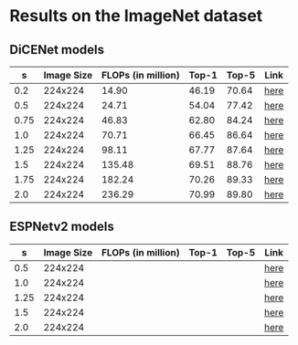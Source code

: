 # Results on the ImageNet dataset


## DiCENet models

| s | Image Size | FLOPs (in million) | Top-1 | Top-5 | Link |
|---|---|---|---|---|---|
| 0.2 | 224x224 | 14.90 | 46.19 | 70.64 | [here](/model/classification/model_zoo/dicenet/dicenet_s_0.2_imagenet_224x224.pth) |
| 0.5 | 224x224 | 24.71 | 54.04 | 77.42 | [here](/model/classification/model_zoo/dicenet/dicenet_s_0.5_imagenet_224x224.pth) |
| 0.75 | 224x224 | 46.83 | 62.80 | 84.24 | [here](/model/classification/model_zoo/dicenet/dicenet_s_0.75_imagenet_224x224.pth) |
| 1.0 | 224x224 | 70.71 |  66.45 | 86.64  | [here](/model/classification/model_zoo/dicenet/dicenet_s_1.0_imagenet_224x224.pth) |
| 1.25 | 224x224 | 98.11 | 67.77 | 87.64 | [here](/model/classification/model_zoo/dicenet/dicenet_s_1.25_imagenet_224x224.pth) |
| 1.5 | 224x224 | 135.48 | 69.51 | 88.76 | [here](/model/classification/model_zoo/dicenet/dicenet_s_1.5_imagenet_224x224.pth) |
| 1.75 | 224x224 | 182.24 | 70.26 | 89.33 | [here](/model/classification/model_zoo/dicenet/dicenet_s_1.75_imagenet_224x224.pth) |
| 2.0 | 224x224 | 236.29 | 70.99 | 89.80 | [here](/model/classification/model_zoo/dicenet/dicenet_s_2.0_imagenet_224x224.pth) |


## ESPNetv2 models

| s | Image Size | FLOPs (in million) | Top-1 | Top-5 | Link |
|---|---|---|---|---|---|
| 0.5 | 224x224 |  |  |  | [here](/model/classification/model_zoo/espnetv2/espnetv2_s_0.5.pth) |
| 1.0 | 224x224 |  |  |  | [here](/model/classification/model_zoo/espnetv2/espnetv2_s_1.0.pth) |
| 1.25 | 224x224 |  |  |  | [here](/model/classification/model_zoo/espnetv2/espnetv2_s_1.25.pth) |
| 1.5 | 224x224 |  |  |  | [here](/model/classification/model_zoo/espnetv2/espnetv2_s_1.5.pth) |
| 2.0 | 224x224 |  |  |  | [here](/model/classification/model_zoo/espnetv2/espnetv2_s_2.0.pth) |


